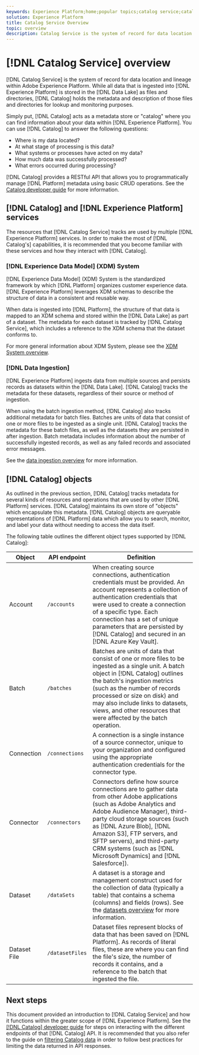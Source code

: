 ```yaml
---
keywords: Experience Platform;home;popular topics;catalog service;catalog;Catalog service;data location;Data Location;Data management;data management;Lineage;lineage;Catalog;enable dataset
solution: Experience Platform
title: Catalog Service Overview
topic: overview
description: Catalog Service is the system of record for data location and lineage within Adobe Experience Platform. While all data that is ingested into Experience Platform is stored in the Data Lake as files and directories, Catalog holds the metadata and description of those files and directories for lookup and monitoring purposes.
---
```


# [!DNL Catalog Service] overview

[!DNL Catalog Service] is the system of record for data location and lineage within Adobe Experience Platform. While all data that is ingested into [!DNL Experience Platform] is stored in the [!DNL Data Lake] as files and directories, [!DNL Catalog] holds the metadata and description of those files and directories for lookup and monitoring purposes. 

Simply put, [!DNL Catalog] acts as a metadata store or "catalog" where you can find information about your data within [!DNL Experience Platform]. You can use [!DNL Catalog] to answer the following questions:

* Where is my data located?
* At what stage of processing is this data?
* What systems or processes have acted on my data?
* How much data was successfully processed?
* What errors occurred during processing?

[!DNL Catalog] provides a RESTful API that allows you to programmatically manage [!DNL Platform] metadata using basic CRUD operations. See the [Catalog developer guide](api/getting-started.md) for more information.

## [!DNL Catalog] and [!DNL Experience Platform] services

The resources that [!DNL Catalog Service] tracks are used by multiple [!DNL Experience Platform] services. In order to make the most of [!DNL Catalog's] capabilities, it is recommended that you become familiar with these services and how they interact with [!DNL Catalog].

### [!DNL Experience Data Model] (XDM) System

[!DNL Experience Data Model] (XDM) System is the standardized framework by which [!DNL Platform] organizes customer experience data. [!DNL Experience Platform] leverages XDM schemas to describe the structure of data in a consistent and reusable way.

When data is ingested into [!DNL Platform], the structure of that data is mapped to an XDM schema and stored within the [!DNL Data Lake] as part of a dataset. The metadata for each dataset is tracked by [!DNL Catalog Service], which includes a reference to the XDM schema that the dataset conforms to. 

For more general information about XDM System, please see the [XDM System overview](../xdm/home.md).

### [!DNL Data Ingestion]

[!DNL Experience Platform] ingests data from multiple sources and persists records as datasets within the [!DNL Data Lake]. [!DNL Catalog] tracks the metadata for these datasets, regardless of their source or method of ingestion.

When using the batch ingestion method, [!DNL Catalog] also tracks additional metadata for batch files. Batches are units of data that consist of one or more files to be ingested as a single unit. [!DNL Catalog] tracks the metadata for these batch files, as well as the datasets they are persisted in after ingestion. Batch metadata includes information about the number of successfully ingested records, as well as any failed records and associated error messages.

See the [data ingestion overview](../ingestion/home.md) for more information.

## [!DNL Catalog] objects

As outlined in the previous section, [!DNL Catalog] tracks metadata for several kinds of resources and operations that are used by other [!DNL Platform] services. [!DNL Catalog] maintains its own store of "objects" which encapsulate this metadata. [!DNL Catalog] objects are queryable representations of [!DNL Platform] data which allow you to search, monitor, and label your data without needing to access the data itself.

The following table outlines the different object types supported by [!DNL Catalog]:

|Object|API endpoint|Definition|
|---|---|---|
|Account|`/accounts`|When creating source connections, authentication credentials must be provided. An account represents a collection of authentication credentials that were used to create a connection of a specific type. Each connection has a set of unique parameters that are persisted by [!DNL Catalog] and secured in an [!DNL Azure Key Vault].|
|Batch|`/batches`|Batches are units of data that consist of one or more files to be ingested as a single unit. A batch object in [!DNL Catalog] outlines the batch's ingestion metrics (such as the number of records processed or size on disk) and may also include links to datasets, views, and other resources that were affected by the batch operation.|
|Connection|`/connections`|A connection is a single instance of a source connector, unique to your organization and configured using the appropriate authentication credentials for the connector type.|
|Connector|`/connectors`|Connectors define how source connections are to gather data from other Adobe applications (such as Adobe Analytics and Adobe Audience Manager), third-party cloud storage sources (such as [!DNL Azure Blob], [!DNL Amazon S3], FTP servers, and SFTP servers), and third-party CRM systems (such as [!DNL Microsoft Dynamics] and [!DNL Salesforce]).|
|Dataset|`/dataSets`|A dataset is a storage and management construct used for the collection of data (typically a table) that contains a schema (columns) and fields (rows). See the [datasets overview](./datasets/overview.md) for more information.|
|Dataset File|`/datasetFiles`|Dataset files represent blocks of data that has been saved on [!DNL Platform]. As records of literal files, these are where you can find the file's size, the number of records it contains, and a reference to the batch that ingested the file.|

## Next steps

This document provided an introduction to [!DNL Catalog Service] and how it functions within the greater scope of [!DNL Experience Platform]. See the [[!DNL Catalog] developer guide](api/getting-started.md) for steps on interacting with the different endpoints of that [!DNL Catalog] API. It is recommended that you also refer to the guide on [filtering Catalog data](api/filter-data.md) in order to follow best practices for limiting the data returned in API responses.